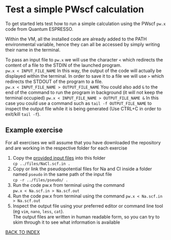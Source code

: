 # Test a simple PWscf calculation

To get started lets test how to run a simple calculation using the PWscf ```pw.x``` code from Quantum ESPRESSO.

Within the VM, all the installed code are already added to the PATH environmental variable, hence they can all be accessed by simply writing their name in the terminal.

To pass an input file to ```pw.x``` we will use the character ```<``` which redirects the content of a file to the STDIN of the launched program.  
    ```pw.x < INPUT_FILE_NAME```
In this way, the output of the code will actually be displayed within the terminal.
In order to save it to a file we will use ```>``` which redirects the STDOUT of the program to a file.  
    ```pw.x < INPUT_FILE_NAME > OUTPUT_FILE_NAME```
You could also add ```&``` to the end of the command to run the program in background (it will not keep the terminal occupied)
    ```pw.x < INPUT_FILE_NAME > OUTPUT_FILE_NAME &```
In this case you could use a command such as ```tail -f OUTPUT_FILE_NAME``` to inspect the output file while it is being generated (Use CTRL+C in order to exit/kill ```tail -f```).

## Example exercise

For all exercises we will assume that you have downloaded the repository and are working in the respective folder for each exercise

1. Copy the [provided input files](../files/NaCl.scf.in) into this folder  
  ```cp ../files/NaCl.scf.in .```
2. Copy or link the pseudopotential files for Na and Cl inside a folder named ```pseudo``` in the same path of the input file  
  ```cp -r ../files/pseudo/ .```
3. Run the code pw.x from terminal using the command  
  ```pw.x < Na.scf.in > Na.scf.out```
3. Run the code pw.x from terminal using the command ```pw.x < Na.scf.in > Na.scf.out```
4. Inspect the output file using your preferred editor or command line tool (eg ```vim```, ```nano```, ```less```, ```cat```).  
  The output files are written in human readable form, so you can try to skim through it to see what information is available

[BACK TO INDEX](../README.md)